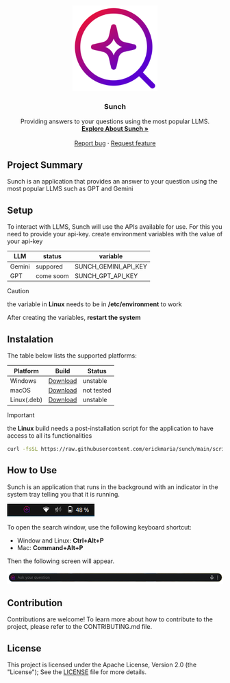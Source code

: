 <p align="center">
  <img src="public/icon.png" alt="Image" width="200" height="200">
</p>

<h3 align="center">Sunch</h3>

<p align="center">
    Providing answers to your questions using the most popular LLMS.
  <br>
  <a href="#how-to-use"><strong>Explore About Sunch »</strong></a>
  <br>
  <br>
  <a href="#">Report bug</a>
  ·
  <a href="#">Request feature</a>
</p>

## Project Summary

Sunch is an application that provides an answer to your question using the most popular LLMS such as GPT and Gemini

## Setup

To interact with LLMS, Sunch will use the APIs available for use. For this you need to provide your api-key. create environment variables with the value of your api-key

| LLM           | status       | variable             
| --------------| -------------|---------------------
| Gemini        | suppored     | SUNCH_GEMINI_API_KEY
| GPT           | come soom    | SUNCH_GPT_API_KEY

> [!CAUTION]
> the variable in **Linux** needs to be in **/etc/environment** to work

After creating the variables, **restart the system**

## Instalation

The table below lists the supported platforms:

| Platform      | Build         | Status |
| --------------| ------------- |--------
| Windows       | [Download](#) | unstable
| macOS         | [Download](#) | not tested
| Linux(.deb)   | [Download](#) | unstable

> [!IMPORTANT] 
> the **Linux** build needs a post-installation script for the application to have access to all its functionalities
> ```bash
> curl -fsSL https://raw.githubusercontent.com/erickmaria/sunch/main/scripts/postinstall.sh | bash
>```

## How to Use

Sunch is an application that runs in the background with an indicator in the system tray telling you that it is running.

![Sunch tray](docs/images/sunch-app-tray.png)

To open the search window, use the following keyboard shortcut:

- Window and Linux: **Ctrl+Alt+P**
- Mac: **Command+Alt+P**

Then the following screen will appear.

![Sunch Window](docs/images/sunch-app-windon.png)


## Contribution

Contributions are welcome! To learn more about how to contribute to the project, please refer to the CONTRIBUTING.md file.

## License

This project is licensed under the Apache License, Version 2.0 (the "License"); See the [LICENSE](LICENSE) file for more details.
